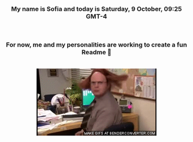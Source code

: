 


<div align="center">
<h3 >My name is Sofia and today is Saturday, 9 October, 09:25 GMT-4</h3><br>
<h3 >For now, me and my personalities are working to create a fun Readme 👋
</h3><br>
<img src='img/dwight.gif' alt='working...'/>
</div>
